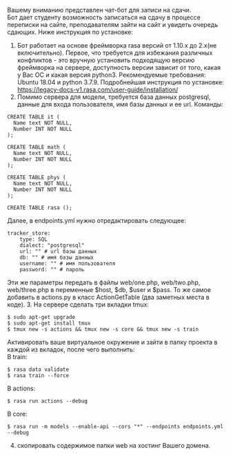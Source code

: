 Вашему вниманию представлен чат-бот для записи на сдачи.  
Бот дает студенту возможность записаться на сдачу в процессе переписки на сайте, 
преподавателям зайти на сайт и увидеть очередь сдающих.
Ниже инструкция по установке:
1. Бот работает на основе фреймворка rasa версий от 1.10.x до 2.x(не включительно).
Первое, что требуется для избежания различных конфликтов - это вручную установить подходящую версию фреймворка на сервере, 
доступность версии зависит от того, какая у Вас ОС и какая версия python3.
Рекомендуемые требования: Ubuntu 18.04 и python 3.7.9. Подробнейшая инструкция по установке:
https://legacy-docs-v1.rasa.com/user-guide/installation/
2. Помимо сервера для модели, требуется база данных postgresql, данные для входа пользователя, имя базы данных и ее url. 
Команды:
```
CREATE TABLE it (
  Name text NOT NULL,
  Number INT NOT NULL
);

CREATE TABLE math (
  Name text NOT NULL,
  Number INT NOT NULL
);

CREATE TABLE phys (
  Name text NOT NULL,
  Number INT NOT NULL
);

CREATE TABLE rasa ();
``` 
Далее, в endpoints.yml нужно отредактировать следующее:

```
tracker_store:
    type: SQL
    dialect: "postgresql" 
    url: "" # url базы данных
    db: "" # имя базы данных
    username: "" # имя пользователя
    password: "" # пароль 
```
Эти же параметры передать в файлы web/one.php, web/two.php, web/three.php в переменные $host, $db, $user и $pass. 
То же самое добавить в actions.py в класс ActionGetTable (два заметных места в коде).
3. На сервере сделать три вкладки tmux:
```
$ sudo apt-get upgrade
$ sudo apt-get install tmux
$ tmux new -s actions && tmux new -s core && tmux new -s train
```
Активировать ваше виртуальное окружение и зайти в папку проекта в каждой из вкладок, после чего выполнить:  
В train: 
```
$ rasa data validate
$ rasa train --force
```
В actions: 
```
$ rasa run actions --debug
```
В core: 
```
$ rasa run -m models --enable-api --cors "*" --endpoints endpoints.yml --debug
```
4. скопировать содержимое папки web на хостинг Вашего домена.
